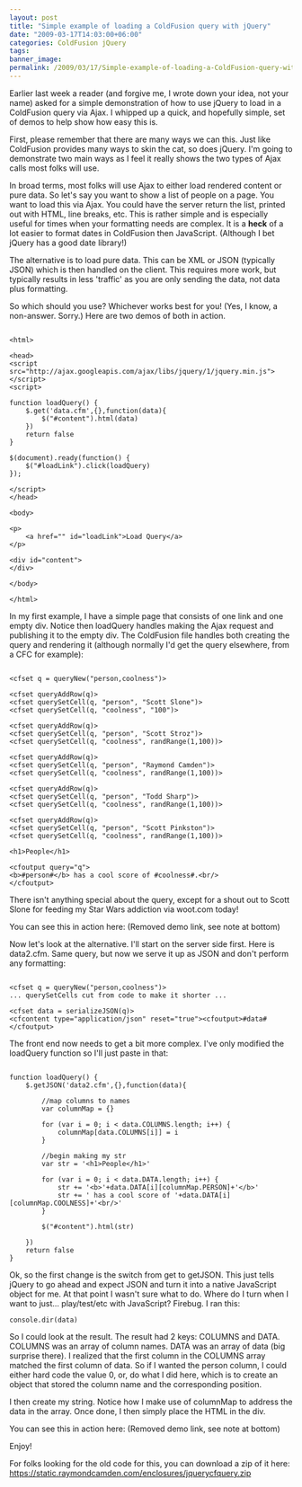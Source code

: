 ```yaml
---
layout: post
title: "Simple example of loading a ColdFusion query with jQuery"
date: "2009-03-17T14:03:00+06:00"
categories: ColdFusion jQuery 
tags: 
banner_image: 
permalink: /2009/03/17/Simple-example-of-loading-a-ColdFusion-query-with-jQuery
---
```


Earlier last week a reader (and forgive me, I wrote down your idea, not your name) asked for a simple demonstration of how to use jQuery to load in a ColdFusion query via Ajax. I whipped up a quick, and hopefully simple, set of demos to help show how easy this is.
<!--more-->
First, please remember that there are many ways we can this. Just like ColdFusion provides many ways to skin the cat, so does jQuery. I'm going to demonstrate two main ways as I feel it really shows the two types of Ajax calls most folks will use. 

In broad terms, most folks will use Ajax to either load rendered content or pure data. So let's say you want to show a list of people on a page. You want to load this via Ajax. You could have the server return the list, printed out with HTML, line breaks, etc. This is rather simple and is especially useful for times when your formatting needs are complex. It is a <b>heck</b> of a lot easier to format dates in ColdFusion then JavaScript. (Although I bet jQuery has a good date library!) 

The alternative is to load pure data. This can be XML or JSON (typically JSON) which is then handled on the client. This requires more work, but typically results in less 'traffic' as you are only sending the data, not data plus formatting.

So which should you use? Whichever works best for you! (Yes, I know, a non-answer. Sorry.) Here are two demos of both in action.

<pre><code class="language-javascript">
&lt;html&gt;

&lt;head&gt;
&lt;script src="http://ajax.googleapis.com/ajax/libs/jquery/1/jquery.min.js"&gt;&lt;/script&gt;
&lt;script&gt;

function loadQuery() {
	$.get('data.cfm',{},function(data){
		$("#content").html(data)
	})
	return false
}

$(document).ready(function() {
	$("#loadLink").click(loadQuery)
});

&lt;/script&gt;
&lt;/head&gt;

&lt;body&gt;

&lt;p&gt;
	&lt;a href="" id="loadLink"&gt;Load Query&lt;/a&gt;
&lt;/p&gt;

&lt;div id="content"&gt;
&lt;/div&gt;

&lt;/body&gt;

&lt;/html&gt;
</code></pre>

In my first example, I have a simple page that consists of one link and one empty div. Notice then loadQuery handles making the Ajax request and publishing it to the empty div. The ColdFusion file handles both creating the query and rendering it (although normally I'd get the query elsewhere, from a CFC for example):

<pre><code class="language-javascript">
&lt;cfset q = queryNew("person,coolness")&gt;

&lt;cfset queryAddRow(q)&gt;
&lt;cfset querySetCell(q, "person", "Scott Slone")&gt;
&lt;cfset querySetCell(q, "coolness", "100")&gt;

&lt;cfset queryAddRow(q)&gt;
&lt;cfset querySetCell(q, "person", "Scott Stroz")&gt;
&lt;cfset querySetCell(q, "coolness", randRange(1,100))&gt;

&lt;cfset queryAddRow(q)&gt;
&lt;cfset querySetCell(q, "person", "Raymond Camden")&gt;
&lt;cfset querySetCell(q, "coolness", randRange(1,100))&gt;

&lt;cfset queryAddRow(q)&gt;
&lt;cfset querySetCell(q, "person", "Todd Sharp")&gt;
&lt;cfset querySetCell(q, "coolness", randRange(1,100))&gt;

&lt;cfset queryAddRow(q)&gt;
&lt;cfset querySetCell(q, "person", "Scott Pinkston")&gt;
&lt;cfset querySetCell(q, "coolness", randRange(1,100))&gt;

&lt;h1&gt;People&lt;/h1&gt;

&lt;cfoutput query="q"&gt;
&lt;b&gt;#person#&lt;/b&gt; has a cool score of #coolness#.&lt;br/&gt;
&lt;/cfoutput&gt;
</code></pre>

There isn't anything special about the query, except for a shout out to Scott Slone for feeding my Star Wars addiction via woot.com today!

You can see this in action here: (Removed demo link, see note at bottom) 

Now let's look at the alternative. I'll start on the server side first. Here is data2.cfm. Same query, but now we serve it up as JSON and don't perform any formatting:

<pre><code class="language-javascript">
&lt;cfset q = queryNew("person,coolness")&gt;
... querySetCells cut from code to make it shorter ...

&lt;cfset data = serializeJSON(q)&gt;
&lt;cfcontent type="application/json" reset="true"&gt;&lt;cfoutput&gt;#data#&lt;/cfoutput&gt;
</code></pre>

The front end now needs to get a bit more complex. I've only modified the loadQuery function so I'll just paste in that:

<pre><code class="language-javascript">
function loadQuery() {
	$.getJSON('data2.cfm',{},function(data){
		
		//map columns to names
		var columnMap = {}
		
		for (var i = 0; i &lt; data.COLUMNS.length; i++) {
			columnMap[data.COLUMNS[i]] = i	
		}

		//begin making my str
		var str = '&lt;h1&gt;People&lt;/h1&gt;'
		
		for (var i = 0; i &lt; data.DATA.length; i++) {
			str += '&lt;b&gt;'+data.DATA[i][columnMap.PERSON]+'&lt;/b&gt;'
			str += ' has a cool score of '+data.DATA[i][columnMap.COOLNESS]+'&lt;br/&gt;'
		}
	
		$("#content").html(str)

	})
	return false
}
</code></pre>

Ok, so the first change is the switch from get to getJSON. This just tells jQuery to go ahead and expect JSON and turn it into a native JavaScript object for me. At that point I wasn't sure what to do. Where do I turn when I want to just... play/test/etc with JavaScript? Firebug. I ran this:

	console.dir(data)

So I could look at the result. The result had 2 keys: COLUMNS and DATA. COLUMNS was an array of column names. DATA was an array of data (big surprise there). I realized that the first column in the COLUMNS array matched the first column of data. So if I wanted the person column, I could either hard code the value 0, or, do what I did here, which is to create an object that stored the column name and the corresponding position. 

I then create my string. Notice how I make use of columnMap to address the data in the array. Once done, I then simply place the HTML in the div. 

You can see this in action here: (Removed demo link, see note at bottom)

Enjoy!

For folks looking for the old code for this, you can download a zip of it here: https://static.raymondcamden.com/enclosures/jquerycfquery.zip